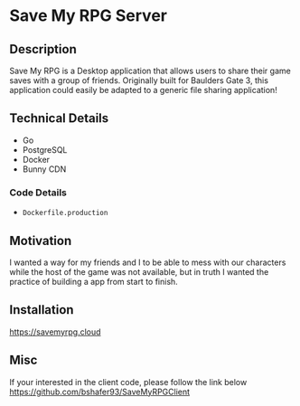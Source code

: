 # Save My RPG Server

## Description

Save My RPG is a Desktop application that allows users to share their game saves with a group of friends. Originally built for Baulders Gate 3, this application could easily be adapted to a generic file sharing application!

## Technical Details

* Go
* PostgreSQL
* Docker
* Bunny CDN

### Code Details

* `Dockerfile.production`

## Motivation

I wanted a way for my friends and I to be able to mess with our characters while the host of the game was not available, but in truth I wanted the practice of building a app from start to finish.

## Installation

https://savemyrpg.cloud

## Misc

If your interested in the client code, please follow the link below
<br>
https://github.com/bshafer93/SaveMyRPGClient